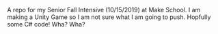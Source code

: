 A repo for my Senior Fall Intensive (10/15/2019) at Make School. I am making a Unity Game so I am not sure what I am going to push. Hopfully some C# code! Wha? Wha?
